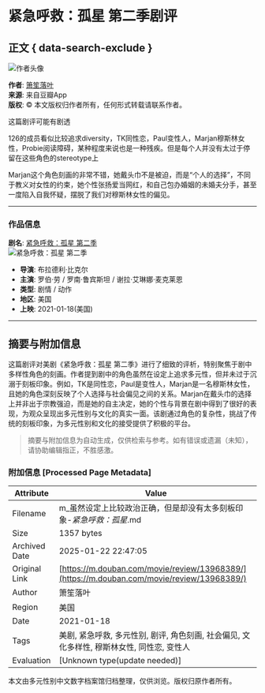 # 紧急呼救：孤星 第二季剧评

## 正文 { data-search-exclude }


![作者头像](https://img3.doubanio.com/icon/u190503935-3.jpg)

**作者**: [箫笙落叶](https://www.douban.com/people/190503935/)  
**来源**: 来自豆瓣App  
**版权**: © 本文版权归作者所有，任何形式转载请联系作者。  

这篇剧评可能有剧透

126的成员看似比较追求diversity，TK同性恋，Paul变性人，Marjan穆斯林女性，Probie阅读障碍，某种程度来说也是一种残疾。但是每个人并没有太过于停留在这些角色的stereotype上

Marjan这个角色刻画的非常不错，她戴头巾不是被迫，而是“个人的选择”，不同于教义对女性的约束，她个性张扬爱当网红，和自己包办婚姻的未婚夫分手，甚至一度陷入自我怀疑，摆脱了我们对穆斯林女性的偏见。

---

### 作品信息

**剧名**: [紧急呼救：孤星 第二季](https://movie.douban.com/subject/35031404/)  
![紧急呼救：孤星 第二季](https://img9.doubanio.com/view/photo/s_ratio_poster/public/p2626361185.webp)  
- **导演**: 布拉德利·比克尔  
- **主演**: 罗伯·劳 / 罗南·鲁宾斯坦 / 谢拉·艾琳娜·麦克莱恩  
- **类型**: 剧情 / 动作  
- **地区**: 美国  
- **上映**: 2021-01-18(美国)  

---
<!-- tcd_original_link https://m.douban.com/movie/review/13968389/ -->


## 摘要与附加信息

<!-- tcd_abstract -->
这篇剧评对美剧《紧急呼救：孤星 第二季》进行了细致的评析，特别聚焦于剧中多样性角色的刻画。作者提到剧中的角色虽然在设定上追求多元性，但并未过于沉溺于刻板印象。例如，TK是同性恋，Paul是变性人，Marjan是一名穆斯林女性，且她的角色深刻反映了个人选择与社会偏见之间的关系。Marjan在戴头巾的选择上并非出于宗教强迫，而是她的自主决定，她的个性与背景在剧中得到了很好的表现，为观众呈现出多元性别与文化的真实一面。该剧通过角色的复杂性，挑战了传统的刻板印象，为多元性别和文化的接受提供了积极的平台。
<!-- tcd_abstract_end -->

> 摘要与附加信息为自动生成，仅供检索与参考。如有错误或遗漏（未知），请协助编辑指正，不胜感激。

### 附加信息 [Processed Page Metadata]

| Attribute       | Value                                  |
|-----------------|----------------------------------------|
| Filename        | m_虽然设定上比较政治正确，但是却没有太多刻板印象-_紧急呼救：孤星_.md                             |
| Size            | 1357 bytes                           |
| Archived Date   | 2025-01-22 22:47:05                             |
| Original Link   | [https://m.douban.com/movie/review/13968389/](https://m.douban.com/movie/review/13968389/)                       |
| Author          | 箫笙落叶                               |
| Region          | 美国                               |
| Date            | 2021-01-18                                 |
| Tags            | 美剧, 紧急呼救, 多元性别, 剧评, 角色刻画, 社会偏见, 文化多样性, 穆斯林女性, 同性恋, 变性人                                 |
| Evaluation            | [Unknown type(update needed)]                                 |
<!-- tcd_table_end -->

本文由多元性别中文数字档案馆归档整理，仅供浏览。版权归原作者所有。
